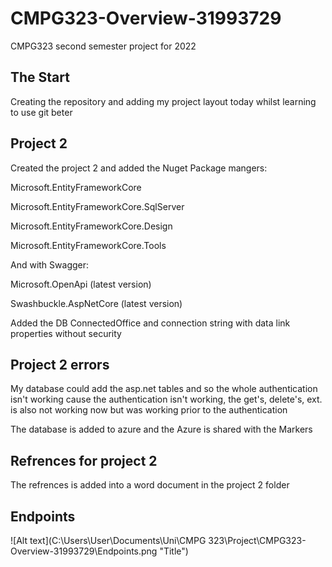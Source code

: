 # CMPG323-Overview-31993729
CMPG323 second semester project for 2022
## The Start
Creating the repository and adding my project layout today whilst learning to use git beter

## Project 2
Created the project 2 and added the Nuget Package mangers:

Microsoft.EntityFrameworkCore

Microsoft.EntityFrameworkCore.SqlServer

Microsoft.EntityFrameworkCore.Design

Microsoft.EntityFrameworkCore.Tools

And with Swagger:

Microsoft.OpenApi (latest version)

Swashbuckle.AspNetCore (latest version)

Added the DB ConnectedOffice and connection string with data link properties without security

## Project 2 errors
My database could add the asp.net tables and so the whole authentication isn't working cause the authentication isn't working, the get's, delete's, ext. is also not working now but was working prior to the authentication

The database is added to azure and the Azure is shared with the Markers

## Refrences for project 2
The refrences is added into a word document in the project 2 folder
## Endpoints
![Alt text](C:\Users\User\Documents\Uni\CMPG 323\Project\CMPG323-Overview-31993729\Endpoints.png "Title")
